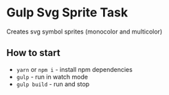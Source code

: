 # Gulp Svg Sprite Task
Creates svg symbol sprites (monocolor and multicolor)

## How to start
* `yarn` or `npm i` - install npm dependencies
* `gulp` - run in watch mode
* `gulp build` - run and stop
